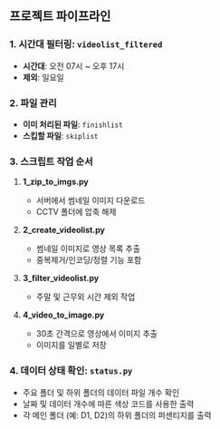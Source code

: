 ## 프로젝트 파이프라인

### 1. 시간대 필터링: `videolist_filtered`
- **시간대**: 오전 07시 ~ 오후 17시
- **제외**: 일요일

### 2. 파일 관리
- **이미 처리된 파일**: `finishlist`
- **스킵할 파일**: `skiplist`

### 3. 스크립트 작업 순서

1. **1_zip_to_imgs.py**
   - 서버에서 썸네일 이미지 다운로드
   - CCTV 폴더에 압축 해제

2. **2_create_videolist.py**
   - 썸네일 이미지로 영상 목록 추출
   - 중복제거/인코딩/정렬 기능 포함

3. **3_filter_videolist.py**
   - 주말 및 근무외 시간 제외 작업

4. **4_video_to_image.py**
   - 30초 간격으로 영상에서 이미지 추출
   - 이미지를 일별로 저장

### 4. 데이터 상태 확인: `status.py`
- 주요 폴더 및 하위 폴더의 데이터 파일 개수 확인
- 날짜 및 데이터 개수에 따른 색상 코드를 사용한 출력
- 각 메인 폴더 (예: D1, D2)의 하위 폴더의 퍼센티지를 출력

